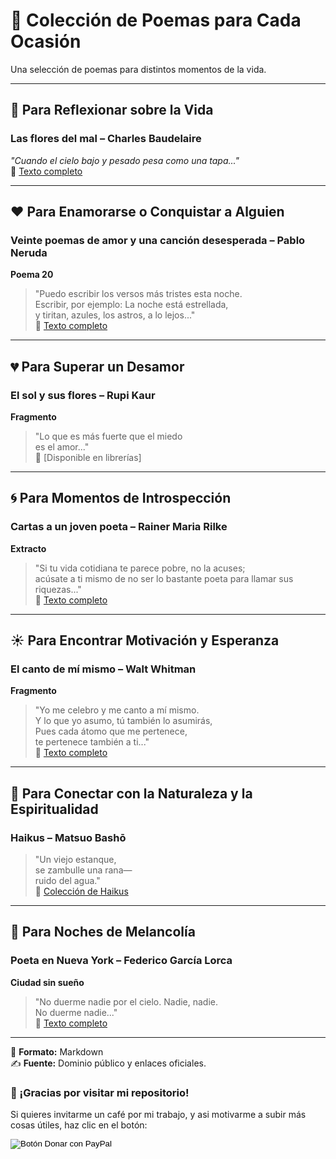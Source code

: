 # 📜 Colección de Poemas para Cada Ocasión

Una selección de poemas para distintos momentos de la vida.

---

## 🌿 Para Reflexionar sobre la Vida  
### **Las flores del mal** – Charles Baudelaire  
*"Cuando el cielo bajo y pesado pesa como una tapa..."*  
🔗 [Texto completo](https://www.gutenberg.org/ebooks/36098)  

---

## ❤️ Para Enamorarse o Conquistar a Alguien  
### **Veinte poemas de amor y una canción desesperada** – Pablo Neruda  
**Poema 20**  
> "Puedo escribir los versos más tristes esta noche.  
> Escribir, por ejemplo: La noche está estrellada,  
> y tiritan, azules, los astros, a lo lejos..."  
🔗 [Texto completo](https://www.poemas-del-alma.com/veinte-poemas-de-amor-y-una-cancion-desesperada.htm)  

---

## 💔 Para Superar un Desamor  
### **El sol y sus flores** – Rupi Kaur  
**Fragmento**  
> "Lo que es más fuerte que el miedo  
> es el amor..."  
🔗 [Disponible en librerías]  

---

## 🌀 Para Momentos de Introspección  
### **Cartas a un joven poeta** – Rainer Maria Rilke  
**Extracto**  
> "Si tu vida cotidiana te parece pobre, no la acuses;  
> acúsate a ti mismo de no ser lo bastante poeta para llamar sus riquezas..."  
🔗 [Texto completo](https://www.casadellibro.com/libro-cartas-a-un-joven-poeta/9788499085097/1783997)  

---

## ☀️ Para Encontrar Motivación y Esperanza  
### **El canto de mí mismo** – Walt Whitman  
**Fragmento**  
> "Yo me celebro y me canto a mí mismo.  
> Y lo que yo asumo, tú también lo asumirás,  
> Pues cada átomo que me pertenece,  
> te pertenece también a ti..."  
🔗 [Texto completo](https://www.poemas-del-alma.com/el-canto-de-mi-mismo.htm)  

---

## 🍃 Para Conectar con la Naturaleza y la Espiritualidad  
### **Haikus** – Matsuo Bashō  
> "Un viejo estanque,  
> se zambulle una rana—  
> ruido del agua."  
🔗 [Colección de Haikus](https://www.poemas-del-alma.com/matsuo-basho.htm)  

---

## 🌙 Para Noches de Melancolía  
### **Poeta en Nueva York** – Federico García Lorca  
**Ciudad sin sueño**  
> "No duerme nadie por el cielo. Nadie, nadie.  
> No duerme nadie..."  
🔗 [Texto completo](https://www.cervantesvirtual.com/obra-visor/poeta-en-nueva-york--0/html/)  

---

📂 **Formato:** Markdown  
✍ **Fuente:** Dominio público y enlaces oficiales.  


### 🙏 ¡Gracias por visitar mi repositorio!

Si quieres invitarme un café por mi trabajo, y asi motivarme a subir más cosas útiles, haz clic en el botón:

<form action="https://www.paypal.com/donate" method="post" target="_blank">
  <!-- Tu hosted_button_id generado en PayPal -->
  <input type="hidden" name="hosted_button_id" value="8CBQUB38L9ESN" />
  
  <!-- Imagen oficial de botón de PayPal Donar -->
  <input type="image" 
         src="https://www.paypalobjects.com/es_ES/ES/i/btn/btn_donateCC_LG.gif" 
         border="0" name="submit" 
         title="PayPal - The safer, easier way to pay online!" 
         alt="Botón Donar con PayPal" />
         
  <!-- Pixel de seguimiento (monitoreo) de PayPal -->
  <img alt="" border="0" 
       src="https://www.paypal.com/es_ES/i/scr/pixel.gif" 
       width="1" height="1" />
</form>
